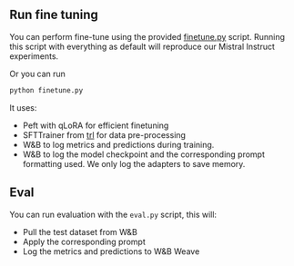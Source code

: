 ## Run fine tuning

You can perform fine-tune using the provided [finetune.py](finetune.py) script. Running this script with everything as default will reproduce our Mistral Instruct experiments.

Or you can run
```bash
python finetune.py
```

It uses:
- Peft with qLoRA for efficient finetuning
- SFTTrainer from [trl](https://github.com/huggingface/trl/blob/main/trl/trainer/sft_trainer.py) for data pre-processing
- W&B to log metrics and predictions during training.
- W&B to log the model checkpoint and the corresponding prompt formatting used. We only log the adapters to save memory.

## Eval

You can run evaluation with the `eval.py` script, this will:
- Pull the test dataset from W&B
- Apply the corresponding prompt
- Log the metrics and predictions to W&B Weave